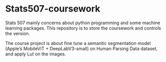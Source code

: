 # Stats507-coursework

Stats 507 mainly concerns about python programming and some machine learning packages. This repository is to store the coursework and controls the version.

The course project is about fine tune a semantic segmentation model (Apple’s MobileViT + DeepLabV3-small) on Human Parsing Data dataset, and apply Lut on the images.